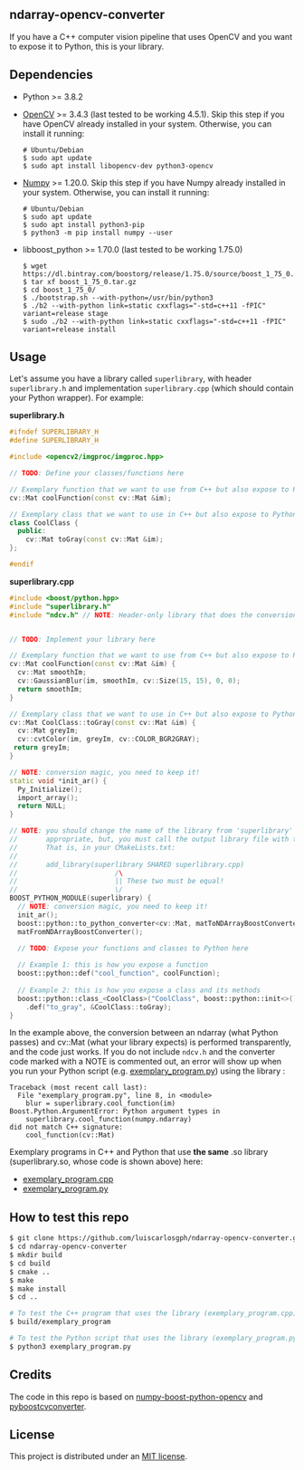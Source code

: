 ndarray-opencv-converter
------------------------
If you have a C++ computer vision pipeline that uses OpenCV and you want to expose it to Python, this is your library.

Dependencies
------------
* Python >= 3.8.2
      
* [OpenCV](https://github.com/opencv/opencv) >= 3.4.3 (last tested to be working 4.5.1). Skip this step if you have OpenCV already installed in your system. Otherwise, you can install it running:

      
      # Ubuntu/Debian
      $ sudo apt update
      $ sudo apt install libopencv-dev python3-opencv
      
* [Numpy](https://pypi.org/project/numpy/) >= 1.20.0. Skip this step if you have Numpy already installed in your system. Otherwise, you can install it running:

      # Ubuntu/Debian
      $ sudo apt update
      $ sudo apt install python3-pip
      $ python3 -m pip install numpy --user

* libboost_python >= 1.70.0 (last tested to be working 1.75.0)
      
      $ wget https://dl.bintray.com/boostorg/release/1.75.0/source/boost_1_75_0.tar.gz
      $ tar xf boost_1_75_0.tar.gz
      $ cd boost_1_75_0/
      $ ./bootstrap.sh --with-python=/usr/bin/python3
      $ ./b2 --with-python link=static cxxflags="-std=c++11 -fPIC" variant=release stage
      $ sudo ./b2 --with-python link=static cxxflags="-std=c++11 -fPIC" variant=release install

Usage
-----
Let's assume you have a library called ```superlibrary```, with header ```superlibrary.h``` and implementation ```superlibrary.cpp``` (which should contain your Python wrapper). For example:

**superlibrary.h**

```cpp
#ifndef SUPERLIBRARY_H
#define SUPERLIBRARY_H

#include <opencv2/imgproc/imgproc.hpp>

// TODO: Define your classes/functions here

// Exemplary function that we want to use from C++ but also expose to Python
cv::Mat coolFunction(const cv::Mat &im);

// Exemplary class that we want to use in C++ but also expose to Python
class CoolClass {
  public:
    cv::Mat toGray(const cv::Mat &im);
};

#endif
```

**superlibrary.cpp**

```cpp
#include <boost/python.hpp>
#include "superlibrary.h"
#include "ndcv.h" // NOTE: Header-only library that does the conversion magic, you need to keep it!


// TODO: Implement your library here

// Exemplary function that we want to use from C++ but also expose to Python
cv::Mat coolFunction(const cv::Mat &im) {
  cv::Mat smoothIm;
  cv::GaussianBlur(im, smoothIm, cv::Size(15, 15), 0, 0);
  return smoothIm;
}

// Exemplary class that we want to use in C++ but also expose to Python
cv::Mat CoolClass::toGray(const cv::Mat &im) {
  cv::Mat greyIm;
  cv::cvtColor(im, greyIm, cv::COLOR_BGR2GRAY);
 return greyIm;
}

// NOTE: conversion magic, you need to keep it!
static void *init_ar() {
  Py_Initialize();
  import_array();
  return NULL;
}

// NOTE: you should change the name of the library from 'superlibrary' to something more
//       appropriate, but, you must call the output library file with the same name.
//       That is, in your CMakeLists.txt:
//
//       add_library(superlibrary SHARED superlibrary.cpp)
//                        /\
//                        || These two must be equal!
//                        \/
BOOST_PYTHON_MODULE(superlibrary) {
  // NOTE: conversion magic, you need to keep it!
  init_ar();
  boost::python::to_python_converter<cv::Mat, matToNDArrayBoostConverter>();
  matFromNDArrayBoostConverter();

  // TODO: Expose your functions and classes to Python here
  
  // Example 1: this is how you expose a function
  boost::python::def("cool_function", coolFunction);
  
  // Example 2: this is how you expose a class and its methods
  boost::python::class_<CoolClass>("CoolClass", boost::python::init<>())
    .def("to_gray", &CoolClass::toGray);
}
```

In the example above, the conversion between an ndarray (what Python passes) and cv::Mat (what your library expects) is performed transparently, and the code just works. If you do not include ```ndcv.h``` and the converter code marked with a NOTE is commented out, an error will show up when you run your Python script (e.g. [exemplary_program.py](https://github.com/luiscarlosgph/ndarray-opencv-converter/blob/main/exemplary_program.py)) using the library :

```
Traceback (most recent call last):
  File "exemplary_program.py", line 8, in <module>
    blur = superlibrary.cool_function(im)
Boost.Python.ArgumentError: Python argument types in
    superlibrary.cool_function(numpy.ndarray)
did not match C++ signature:
    cool_function(cv::Mat)
```

Exemplary programs in C++ and Python that use **the same** .so library (superlibrary.so, whose code is shown above) here: 

* [exemplary_program.cpp](https://github.com/luiscarlosgph/ndarray-opencv-converter/blob/main/exemplary_program.cpp)
* [exemplary_program.py](https://github.com/luiscarlosgph/ndarray-opencv-converter/blob/main/exemplary_program.py)

How to test this repo
---------------------

```bash
$ git clone https://github.com/luiscarlosgph/ndarray-opencv-converter.git
$ cd ndarray-opencv-converter
$ mkdir build
$ cd build
$ cmake ..
$ make
$ make install
$ cd ..

# To test the C++ program that uses the library (exemplary_program.cpp)
$ build/exemplary_program

# To test the Python script that uses the library (exemplary_program.py)
$ python3 exemplary_program.py
```

Credits
-------
The code in this repo is based on [numpy-boost-python-opencv](https://github.com/yati-sagade/blog-content/blob/master/content/numpy-boost-python-opencv.rst) and [pyboostcvconverter](https://github.com/Algomorph/pyboostcvconverter).

License
-------
This project is distributed under an [MIT license](https://github.com/luiscarlosgph/ndarray-opencv-converter/blob/main/LICENSE).
